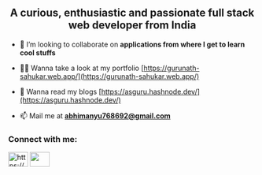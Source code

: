 <h2  align="center">A curious, enthusiastic and passionate full stack web developer from India</h2>

- 👯 I’m looking to collaborate on **applications from where I get to learn cool stuffs**

- 👨‍💻 Wanna take a look at my portfolio [https://gurunath-sahukar.web.app/](https://gurunath-sahukar.web.app/)

- 📝 Wanna read my blogs [https://asguru.hashnode.dev/](https://asguru.hashnode.dev/)

- 📫 Mail me at **abhimanyu768692@gmail.com**

<h3 align="left">Connect with me:</h3>
<p align="left">
<a href="https://www.linkedin.com/in/smrutiranjan-patra-07385b1bb/" target="blank"><img align="center" src="https://raw.githubusercontent.com/rahuldkjain/github-profile-readme-generator/master/src/images/icons/Social/linked-in-alt.svg" alt="https://www.linkedin.com/in/smrutiranjan-patra-07385b1bb/" height="30" width="40" /></a>
<a href="https://medium.com/@guessme.smruti" target="blank"><img align="center" src="https://www.iconfinder.com/icons/5279113/blog_medium_medium_logo_icon" alt="" height="30" width="40" /></a>
</p>


